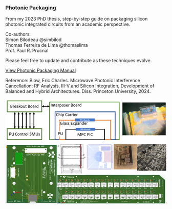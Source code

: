 ### Photonic Packaging

From my 2023 PhD thesis, step-by-step guide on packaging silicon photonic integrated circuits from an academic perspective. <br>

Co-authors: <br>
Simon Bilodeau @simbilod <br>
Thomas Ferreira de Lima @thomaslima <br>
Prof. Paul R. Prucnal <br>

Please feel free to update and contribute as these techniques evolve.

[View Photonic Packaging Manual](https://ericcblow.github.io/PhotonicPackaging/PhotonicPackagingProcessAndEtch.pdf)

Reference: Blow, Eric Charles. Microwave Photonic Interference Cancellation: RF Analysis, III-V and Silicon Integration, Development of Balanced and Hybrid Architectures. Diss. Princeton University, 2024. <br>

![Photonic Packaging Process](Figures/AppendixA/FigAppA01.png)
